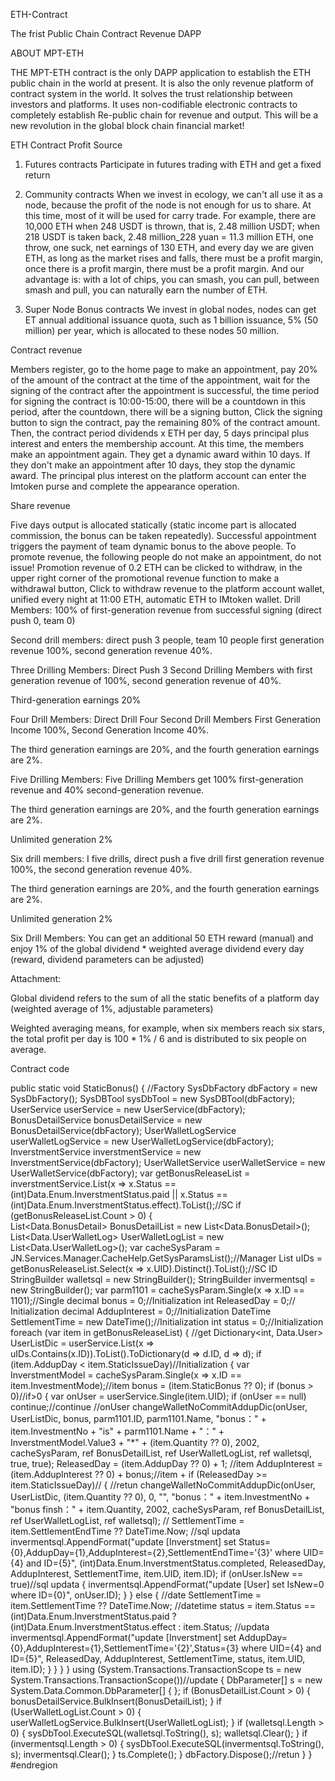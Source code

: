  ETH-Contract

The frist Public Chain Contract Revenue DAPP  


ABOUT MPT-ETH

THE MPT-ETH contract is the only DAPP application to establish the ETH public chain in the world at present. It is also the only revenue platform of contract system in the world. It solves the trust relationship between investors and platforms. It uses non-codifiable electronic contracts to completely establish Re-public chain for revenue and output. This will be a new revolution in the global block chain financial market!

ETH Contract Profit Source

1. Futures contracts
Participate in futures trading with ETH and get a fixed return

2. Community contracts
When we invest in ecology, we can't all use it as a node, because the profit of the node is not enough for us to share. At this time, most of it will be used for carry trade.
For example, there are 10,000 ETH when 248 USDT is thrown, that is, 2.48 million USDT; when 218 USDT is taken back, 2.48 million_228 yuan = 11.3 million ETH, one throw, one suck, net earnings of 130 ETH, and every day we are given ETH, as long as the market rises and falls, there must be a profit margin, once there is a profit margin, there must be a profit margin.
And our advantage is: with a lot of chips, you can smash, you can pull, between smash and pull, you can naturally earn the number of ETH.

3. Super Node Bonus contracts
We invest in global nodes, nodes can get ET annual additional issuance quota, such as 1 billion issuance, 5% (50 million) per year, which is allocated to these nodes 50 million.


Contract revenue

Members register, go to the home page to make an appointment, pay 20% of the amount of the contract at the time of the appointment, wait for the signing of the contract after the appointment is successful, the time period for signing the contract is 10:00-15:00, there will be a countdown in this period, after the countdown, there will be a signing button, Click the signing button to sign the contract, pay the remaining 80% of the contract amount. Then, the contract period dividends x ETH per day, 5 days principal plus interest and enters the membership account. At this time, the members make an appointment again. They get a dynamic award within 10 days. If they don't make an appointment after 10 days, they stop the dynamic award. The principal plus interest on the platform account can enter the Imtoken purse and complete the appearance operation.


Share revenue


Five days output is allocated statically (static income part is allocated commission, the bonus can be taken repeatedly). Successful appointment triggers the payment of team dynamic bonus to the above people. To promote revenue, the following people do not make an appointment, do not issue! Promotion revenue of 0.2 ETH can be clicked to withdraw, in the upper right corner of the promotional revenue function to make a withdrawal button, Click to withdraw revenue to the platform account wallet, unified every night at 11:00 ETH, automatic ETH to IMtoken wallet.
Drill Members: 100% of first-generation revenue from successful signing (direct push 0, team 0)




Second drill members: direct push 3 people, team 10 people first generation revenue 100%, second generation revenue 40%.




Three Drilling Members: Direct Push 3 Second Drilling Members with first generation revenue of 100%, second generation revenue of 40%.

Third-generation earnings 20%




Four Drill Members: Direct Drill Four Second Drill Members First Generation Income 100%, Second Generation Income 40%.

The third generation earnings are 20%, and the fourth generation earnings are 2%.




Five Drilling Members: Five Drilling Members get 100% first-generation revenue and 40% second-generation revenue.

The third generation earnings are 20%, and the fourth generation earnings are 2%.

Unlimited generation 2%




Six drill members: I five drills, direct push a five drill first generation revenue 100%, the second generation revenue 40%.

The third generation earnings are 20%, and the fourth generation earnings are 2%.

Unlimited generation 2%

Six Drill Members: You can get an additional 50 ETH reward (manual) and enjoy 1% of the global dividend * weighted average dividend every day (reward, dividend parameters can be adjusted)



Attachment:

Global dividend refers to the sum of all the static benefits of a platform day (weighted average of 1%, adjustable parameters)

Weighted averaging means, for example, when six members reach six stars, the total profit per day is 100 * 1% / 6 and is distributed to six people on average.



Contract code


 public static void StaticBonus()
        {   //Factory
            SysDbFactory dbFactory = new SysDbFactory();
            SysDBTool sysDbTool = new SysDBTool(dbFactory);
            UserService userService = new UserService(dbFactory);
            BonusDetailService bonusDetailService = new BonusDetailService(dbFactory);
            UserWalletLogService userWalletLogService = new UserWalletLogService(dbFactory);
            InverstmentService inverstmentService = new InverstmentService(dbFactory);
            UserWalletService userWalletService = new UserWalletService(dbFactory);
            var getBonusReleaseList = inverstmentService.List(x => x.Status == (int)Data.Enum.InverstmentStatus.paid || x.Status == (int)Data.Enum.InverstmentStatus.effect).ToList();//SC
            if (getBonusReleaseList.Count > 0)
            {       
                List<Data.BonusDetail> BonusDetailList = new List<Data.BonusDetail>();
                List<Data.UserWalletLog> UserWalletLogList = new List<Data.UserWalletLog>();
                var cacheSysParam = JN.Services.Manager.CacheHelp.GetSysParamsList();//Manager
                List<int> uIDs = getBonusReleaseList.Select(x => x.UID).Distinct().ToList();//SC ID
                StringBuilder walletsql = new StringBuilder();
                StringBuilder invermentsql = new StringBuilder();
                var parm1101 = cacheSysParam.Single(x => x.ID == 1101);//Single
                decimal bonus = 0;//Initialization
                int ReleasedDay = 0;// Initialization
                decimal AddupInterest = 0;//Initialization
                DateTime SettlementTime = new DateTime();//Initialization
                int status = 0;//Initialization
                foreach (var item in getBonusReleaseList)
                {   //get
                    Dictionary<int, Data.User> UserListDic = userService.List(x => uIDs.Contains(x.ID)).ToList().ToDictionary(d => d.ID, d => d);
                    if (item.AddupDay < item.StaticIssueDay)//Initialization
                    {
                        var InverstmentModel = cacheSysParam.Single(x => x.ID == item.InvestmentMode);//item
                        bonus = (item.StaticBonus ?? 0);
                        if (bonus > 0)//if>0
                        {
                            var onUser = userService.Single(item.UID);
                            if (onUser == null) continue;//continue
                            //onUser
                            changeWalletNoCommitAddupDic(onUser, UserListDic, bonus, parm1101.ID, parm1101.Name, "bonus：" + item.InvestmentNo + "is" + parm1101.Name + "：" + InverstmentModel.Value3 + "*" + (item.Quantity ?? 0), 2002, cacheSysParam, ref BonusDetailList, ref UserWalletLogList, ref walletsql, true, true);
                            ReleasedDay = (item.AddupDay ?? 0) + 1;    //item
                            AddupInterest = (item.AddupInterest ?? 0) + bonus;//item +
                            if (ReleasedDay >= item.StaticIssueDay)//
                            {
                                //retun
                                changeWalletNoCommitAddupDic(onUser, UserListDic, (item.Quantity ?? 0), 0, "", "bonus：" + item.InvestmentNo + "bonus finsh：" + item.Quantity, 2002, cacheSysParam, ref BonusDetailList, ref UserWalletLogList, ref walletsql);
                                //
                                SettlementTime = item.SettlementEndTime ?? DateTime.Now;
                                //sql updata
                                invermentsql.AppendFormat("update [Inverstment] set Status={0},AddupDay={1},AddupInterest={2},SettlementEndTime='{3}' where UID={4} and ID={5}", (int)Data.Enum.InverstmentStatus.completed, ReleasedDay, AddupInterest, SettlementTime, item.UID, item.ID);
                                if (onUser.IsNew == true)//sql updata
                                {
                                    invermentsql.AppendFormat("update [User] set IsNew=0 where ID={0}", onUser.ID);
                                }
                            }
                            else
                            {
                                //date
                                SettlementTime = item.SettlementTime ?? DateTime.Now;
                                //datetime
                                status = item.Status == (int)Data.Enum.InverstmentStatus.paid ? (int)Data.Enum.InverstmentStatus.effect : item.Status;
                                //updata
                                invermentsql.AppendFormat("update [Inverstment] set AddupDay={0},AddupInterest={1},SettlementTime='{2}',Status={3} where UID={4} and ID={5}", ReleasedDay, AddupInterest, SettlementTime, status, item.UID, item.ID);
                            }
                        }
                    }
                }
                using (System.Transactions.TransactionScope ts = new System.Transactions.TransactionScope())//update
                {
                    DbParameter[] s = new System.Data.Common.DbParameter[] { };
                    if (BonusDetailList.Count > 0)
                    {
                        bonusDetailService.BulkInsert(BonusDetailList);
                    }
                    if (UserWalletLogList.Count > 0)
                    {
                        userWalletLogService.BulkInsert(UserWalletLogList);
                    }
                    if (walletsql.Length > 0)
                    {
                        sysDbTool.ExecuteSQL(walletsql.ToString(), s);
                        walletsql.Clear();
                    }
                    if (invermentsql.Length > 0)
                    {
                        sysDbTool.ExecuteSQL(invermentsql.ToString(), s);
                        invermentsql.Clear();
                    }
                    ts.Complete();
                }
                dbFactory.Dispose();//retun
            }
        }
        #endregion
